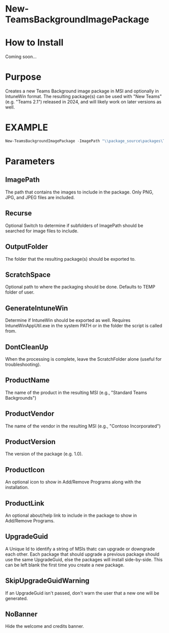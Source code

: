 # New-TeamsBackgroundImagePackage

# How to Install
Coming soon...

# Purpose
Creates a new Teams Background image package in MSI and optionally in IntuneWin format. The resulting package(s) can be used with "New Teams" (e.g. "Teams 2.1") released in 2024, and will likely work on later versions as well.

# EXAMPLE
```powershell
New-TeamsBackgroundImagePackage -ImagePath "\\package_source\packages\Teams Backgrounds\Standard" -OutputFolder "\\sccm_content_share\private$\Teams Background Packages" -ProductName "Custom Teams Backgrounds" -ProductVendor "Biogen" -ProductVersion 2.0 -UpgradeGuid "12345678-9012-3456-7890-01234567890A" -ProductLink "https://www.winadmins.io/" -GenerateIntuneWin`
```

# Parameters

## ImagePath
The path that contains the images to include in the package. Only PNG, JPG, and JPEG files are included.
	
## Recurse
Optional Switch to determine if subfolders of ImagePath should be searched for image files to include.

## OutputFolder
The folder that the resulting package(s) should be exported to.
	
## ScratchSpace
Optional path to where the packaging should be done. Defaults to TEMP folder of user.
	
## GenerateIntuneWin
Determine if IntuneWin should be exported as well. Requires IntuneWinAppUtil.exe in the system PATH or in the folder the script is called from.

## DontCleanUp
When the processing is complete, leave the ScratchFolder alone (useful for troubleshooting).
	
## ProductName
The name of the product in the resulting MSI (e.g., "Standard Teams Backgrounds")
	
## ProductVendor
The name of the vendor in the resulting MSI (e.g., "Contoso Incorporated")
	
## ProductVersion
The version of the package (e.g. 1.0).
	
## ProductIcon
An optional icon to show in Add/Remove Programs along with the installation.
	
## ProductLink
An optional about/help link to include in the package to show in Add/Remove Programs.
	
## UpgradeGuid
A Unique Id to identify a string of MSIs thatc can upgrade or downgrade each other. Each package that should upgrade a previous package should use the same UpgradeGuid, else the packages will install side-by-side. This can be left blank the first time you create a new package.
	
## SkipUpgradeGuidWarning
If an UpgradeGuid isn't passed, don't warn the user that a new one will be generated.
	
## NoBanner
Hide the welcome and credits banner.
	
